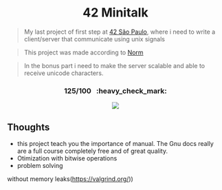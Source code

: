 <h1 align="center">42 Minitalk</h1>  

> My last project of first step at [42 São Paulo](https://www.42sp.org.br/), where i need to write a client/server that communicate using unix signals

> This project was made according to [Norm](https://cdn.intra.42.fr/pdf/pdf/960/norme.en.pdf)

> In the bonus part i need to make the server scalable and able to receive unicode characters.

<h3 align="center">125/100 &nbsp;&nbsp;:heavy_check_mark:</h3>
<p align="center"> 
  <img align="center" src="https://game.42sp.org.br/static/assets/achievements/libftm.png" />
</p>

## Thoughts
   - this project teach you the importance of manual. The Gnu docs really are a full course completely free and of great quality. 
   - Otimization with bitwise operations
   - problem solving
   
without memory leaks(https://valgrind.org/))  
